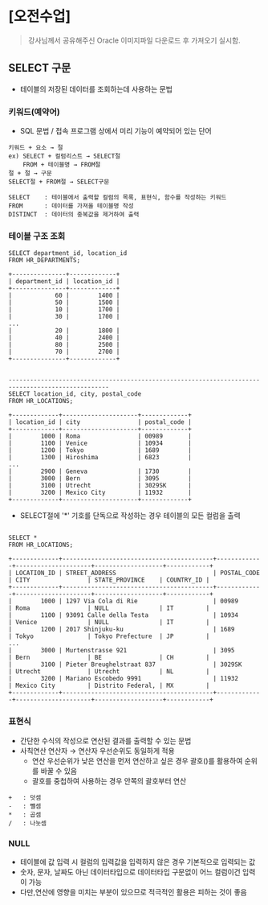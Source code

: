 # [오전수업]
> 강사님께서 공유해주신 Oracle 이미지파일 다운로드 후 가져오기 실시함.

## SELECT 구문
- 테이블의 저장된 데이터를 조회하는데 사용하는 문법

### 키워드(예약어)
- SQL 문법 / 접속 프로그램 상에서 미리 기능이 예약되어 있는 단어

```
키워드 + 요소 → 절
ex) SELECT + 컬럼리스트 → SELECT절
    FROM + 테이블명 → FROM절
절 + 절 → 구문
SELECT절 + FROM절 → SELECT구문

SELECT	  : 테이블에서 출력할 컬럼의 목록, 표현식, 함수를 작성하는 키워드
FROM	  : 데이터를 가져올 테이블명 작성
DISTINCT  : 데이터의 중복값을 제거하여 출력
```

### 테이블 구조 조회
```
SELECT department_id, location_id
FROM HR_DEPARTMENTS;

+---------------+-------------+
| department_id | location_id |
+---------------+-------------+
|            60 |        1400 |
|            50 |        1500 |
|            10 |        1700 |
|            30 |        1700 |
...
|            20 |        1800 |
|            40 |        2400 |
|            80 |        2500 |
|            70 |        2700 |
+---------------+-------------+


--------------------------------------------------------------------------------------------------
SELECT location_id, city, postal_code
FROM HR_LOCATIONS;

+-------------+---------------------+-------------+
| location_id | city                | postal_code |
+-------------+---------------------+-------------+
|        1000 | Roma                | 00989       |
|        1100 | Venice              | 10934       |
|        1200 | Tokyo               | 1689        |
|        1300 | Hiroshima           | 6823        |
...
|        2900 | Geneva              | 1730        |
|        3000 | Bern                | 3095        |
|        3100 | Utrecht             | 3029SK      |
|        3200 | Mexico City         | 11932       |
+-------------+---------------------+-------------+
```
- SELECT절에 '*' 기호를 단독으로 작성하는 경우 테이블의 모든 컬럼을 출력

```

SELECT *
FROM HR_LOCATIONS;

+-------------+------------------------------------------+-------------+---------------------+-------------------+------------+
| LOCATION_ID | STREET_ADDRESS                           | POSTAL_CODE | CITY                | STATE_PROVINCE    | COUNTRY_ID |
+-------------+------------------------------------------+-------------+---------------------+-------------------+------------+
|        1000 | 1297 Via Cola di Rie                     | 00989       | Roma                | NULL              | IT         |
|        1100 | 93091 Calle della Testa                  | 10934       | Venice              | NULL              | IT         |
|        1200 | 2017 Shinjuku-ku                         | 1689        | Tokyo               | Tokyo Prefecture  | JP         |
...
|        3000 | Murtenstrasse 921                        | 3095        | Bern                | BE                | CH         |
|        3100 | Pieter Breughelstraat 837                | 3029SK      | Utrecht             | Utrecht           | NL         |
|        3200 | Mariano Escobedo 9991                    | 11932       | Mexico City         | Distrito Federal, | MX         |
+-------------+------------------------------------------+-------------+---------------------+-------------------+------------+
```

### 표현식

- 간단한 수식의 작성으로 연산된 결과를 출력할 수 있는 문법
- 사칙연산 연산자 → 연산자 우선순위도 동일하게 적용
  - 연산 우선순위가 낮은 연산을 먼저 연산하고 싶은 경우 괄호()를 활용하여 순위를 바꿀 수 있음
  - 괄호를 중첩하여 사용하는 경우 안쪽의 괄호부터 연산

```
+	: 덧셈
-	: 뺄셈
*	: 곱셈
/	: 나눗셈
```

### NULL
- 테이블에 값 입력 시 컬럼의 입력값을 입력하지 않은 경우 기본적으로 입력되는 값
- 숫자, 문자, 날짜도 아닌 데이터타입으로 데이터타입 구문없이 어느 컬럼이건 입력이 가능
- 다만,연산에 영향을 미치는 부분이 있으므로 적극적인 활용은 피하는 것이 좋음
